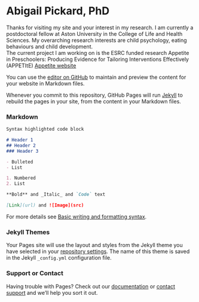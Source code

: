 # Abigail Pickard, PhD 

Thanks for visiting my site and your interest in my research. 
I am currently a postdoctoral fellow at Aston University in the College of Life and Health Sciences. My overarching research interests are child psychology, eating behaviours and child development.  
The current project I am working on is the ESRC funded research Appetite in Preschoolers: Producing Evidence for Tailoring Interventions Effectively (APPETItE) [Appetite website](www.appetite-research.com)


You can use the [editor on GitHub](https://github.com/abigailpickard/abigailpickard/edit/gh-pages/index.md) to maintain and preview the content for your website in Markdown files.

Whenever you commit to this repository, GitHub Pages will run [Jekyll](https://jekyllrb.com/) to rebuild the pages in your site, from the content in your Markdown files.

### Markdown

```markdown
Syntax highlighted code block

# Header 1
## Header 2
### Header 3

- Bulleted
- List

1. Numbered
2. List

**Bold** and _Italic_ and `Code` text

[Link](url) and ![Image](src)
```

For more details see [Basic writing and formatting syntax](https://docs.github.com/en/github/writing-on-github/getting-started-with-writing-and-formatting-on-github/basic-writing-and-formatting-syntax).

### Jekyll Themes

Your Pages site will use the layout and styles from the Jekyll theme you have selected in your [repository settings](https://github.com/abigailpickard/abigailpickard/settings/pages). The name of this theme is saved in the Jekyll `_config.yml` configuration file.

### Support or Contact

Having trouble with Pages? Check out our [documentation](https://docs.github.com/categories/github-pages-basics/) or [contact support](https://support.github.com/contact) and we’ll help you sort it out.
